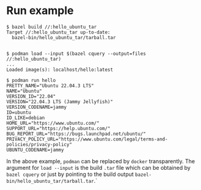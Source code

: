 # Run example

```
$ bazel build //:hello_ubuntu_tar
Target //:hello_ubuntu_tar up-to-date:
  bazel-bin/hello_ubuntu_tar/tarball.tar


$ podman load --input $(bazel cquery --output=files //:hello_ubuntu_tar)
...
Loaded image(s): localhost/hello:latest

$ podman run hello
PRETTY_NAME="Ubuntu 22.04.3 LTS"
NAME="Ubuntu"
VERSION_ID="22.04"
VERSION="22.04.3 LTS (Jammy Jellyfish)"
VERSION_CODENAME=jammy
ID=ubuntu
ID_LIKE=debian
HOME_URL="https://www.ubuntu.com/"
SUPPORT_URL="https://help.ubuntu.com/"
BUG_REPORT_URL="https://bugs.launchpad.net/ubuntu/"
PRIVACY_POLICY_URL="https://www.ubuntu.com/legal/terms-and-policies/privacy-policy"
UBUNTU_CODENAME=jammy
```

In the above example, `podman` can be replaced by `docker` transparently.  The argument for `load --input` is the build `.tar` file which can be obtained by `bazel cquery` or just by pointing to the build output `bazel-bin/hello_ubuntu_tar/tarball.tar`.`